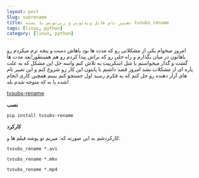 ```yaml
---
layout: post
Slug: subrename
title: تغییر نام فایل ویدئویی و زیرنویس با بسته tvsubs_rename
tags: [linux, python]
category: [linux, python]
---
```




امروز میخوام یکی از مشکلاتی رو که مدت ها بود باهاش دست و پنجه نرم میکردم رو باهاتون در میان بگذارم و راه حلی رو که براش پیدا کردم رو هم همینطور!بعد مدت ها گشت و گذار میخواستم با شل اسکریپت یه تلاش کنم واسه حل این مشکل که به علت پاره ای از مشکلات نشد امروز قصد داشتم با پایتون این کار رو شروع کنم و این تغییر نام های آزار دهنده رو حل کنم که به فکرم رسید اول جستجو کنم ببینم همچین کاری انجام شده یا نه که متوجه شدم بله!


[tvsubs-rename](http://tvsubs-rename.readthedocs.io)




**نصب**

`pip install tvsubs-rename` 
 

**کارکرد**

کارکردشم به این صورته که:
میریم تو پوشه فیلم ها و:



`tvsubs_rename *.avi`


`tvsubs_rename *.mkv`


`tvsubs_rename *.mp4`  

